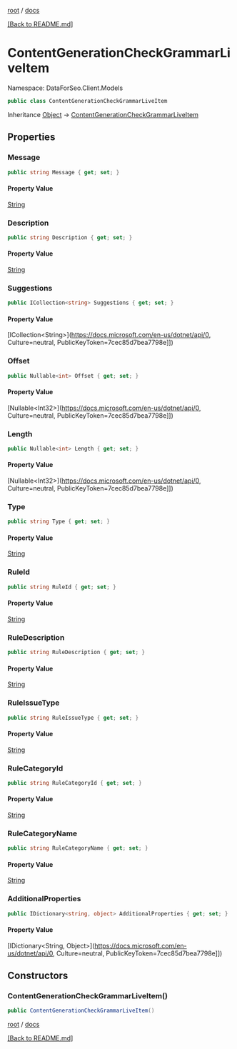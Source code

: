 [root](./../ "root") / [docs](./ "docs")

[[Back to README.md]](./../README.md "[Back to README.md]")

# ContentGenerationCheckGrammarLiveItem

Namespace: DataForSeo.Client.Models

```csharp
public class ContentGenerationCheckGrammarLiveItem
```

Inheritance [Object](https://docs.microsoft.com/en-us/dotnet/api/Object) → [ContentGenerationCheckGrammarLiveItem](./ContentGenerationCheckGrammarLiveItem.md)

## Properties

### **Message**

```csharp
public string Message { get; set; }
```

#### Property Value

[String](https://docs.microsoft.com/en-us/dotnet/api/String)<br>

### **Description**

```csharp
public string Description { get; set; }
```

#### Property Value

[String](https://docs.microsoft.com/en-us/dotnet/api/String)<br>

### **Suggestions**

```csharp
public ICollection<string> Suggestions { get; set; }
```

#### Property Value

[ICollection&lt;String&gt;](https://docs.microsoft.com/en-us/dotnet/api/0, Culture=neutral, PublicKeyToken=7cec85d7bea7798e]])<br>

### **Offset**

```csharp
public Nullable<int> Offset { get; set; }
```

#### Property Value

[Nullable&lt;Int32&gt;](https://docs.microsoft.com/en-us/dotnet/api/0, Culture=neutral, PublicKeyToken=7cec85d7bea7798e]])<br>

### **Length**

```csharp
public Nullable<int> Length { get; set; }
```

#### Property Value

[Nullable&lt;Int32&gt;](https://docs.microsoft.com/en-us/dotnet/api/0, Culture=neutral, PublicKeyToken=7cec85d7bea7798e]])<br>

### **Type**

```csharp
public string Type { get; set; }
```

#### Property Value

[String](https://docs.microsoft.com/en-us/dotnet/api/String)<br>

### **RuleId**

```csharp
public string RuleId { get; set; }
```

#### Property Value

[String](https://docs.microsoft.com/en-us/dotnet/api/String)<br>

### **RuleDescription**

```csharp
public string RuleDescription { get; set; }
```

#### Property Value

[String](https://docs.microsoft.com/en-us/dotnet/api/String)<br>

### **RuleIssueType**

```csharp
public string RuleIssueType { get; set; }
```

#### Property Value

[String](https://docs.microsoft.com/en-us/dotnet/api/String)<br>

### **RuleCategoryId**

```csharp
public string RuleCategoryId { get; set; }
```

#### Property Value

[String](https://docs.microsoft.com/en-us/dotnet/api/String)<br>

### **RuleCategoryName**

```csharp
public string RuleCategoryName { get; set; }
```

#### Property Value

[String](https://docs.microsoft.com/en-us/dotnet/api/String)<br>

### **AdditionalProperties**

```csharp
public IDictionary<string, object> AdditionalProperties { get; set; }
```

#### Property Value

[IDictionary&lt;String, Object&gt;](https://docs.microsoft.com/en-us/dotnet/api/0, Culture=neutral, PublicKeyToken=7cec85d7bea7798e]])<br>

## Constructors

### **ContentGenerationCheckGrammarLiveItem()**

```csharp
public ContentGenerationCheckGrammarLiveItem()
```

[root](./../ "root") / [docs](./ "docs")

[[Back to README.md]](./../README.md "[Back to README.md]")